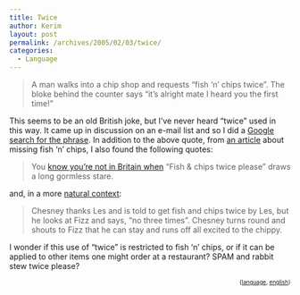 ```yaml
---
title: Twice
author: Kerim
layout: post
permalink: /archives/2005/02/03/twice/
categories:
  - Language
---
```

> A man walks into a chip shop and requests &#8220;fish &#8216;n&#8217; chips twice&#8221;. The bloke behind the counter says &#8220;it&#8217;s alright mate I heard you the first time!&#8221;

This seems to be an old British joke, but I&#8217;ve never heard &#8220;twice&#8221; used in this way. It came up in discussion on an e-mail list and so I did a <a href="http://www.google.com/search?hl=en&#038;lr=&#038;c2coff=1&#038;q=%22fish+*+chips+twice%22+joke&#038;btnG=Search" onclick="_gaq.push(['_trackEvent', 'outbound-article', 'http://www.google.com/search?hl=en&lr=&c2coff=1&q=%22fish+*+chips+twice%22+joke&btnG=Search', 'Google search for the phrase']);" >Google search for the phrase</a>. In addition to the above quote, from <a href="http://www.rivals.net/default.asp?sid=909&#038;p=2&#038;stid=8340826" onclick="_gaq.push(['_trackEvent', 'outbound-article', 'http://www.rivals.net/default.asp?sid=909&p=2&stid=8340826', 'an article']);" >an article</a> about missing fish &#8216;n&#8217; chips, I also found the following quotes:

> You <a href="http://www.geocities.com/TheTropics/2865/2000.htm" onclick="_gaq.push(['_trackEvent', 'outbound-article', 'http://www.geocities.com/TheTropics/2865/2000.htm', 'know you&#8217;re not in Britain when']);" >know you&#8217;re not in Britain when</a> &#8220;Fish & chips twice please&#8221; draws a long gormless stare.

and, in a more <a href="http://www.corrie.net/updates/episode/2004/0405.html" onclick="_gaq.push(['_trackEvent', 'outbound-article', 'http://www.corrie.net/updates/episode/2004/0405.html', 'natural context']);" >natural context</a>:

> Chesney thanks Les and is told to get fish and chips twice by Les, but he looks at Fizz and says, “no three times”. Chesney turns round and shouts to Fizz that he can stay and runs off all excited to the chippy.

I wonder if this use of &#8220;twice&#8221; is restricted to fish &#8216;n&#8217; chips, or if it can be applied to other items one might order at a restaurant? SPAM and rabbit stew twice please?

<div style="text-align:right;">
  <span style="font-size:x-small;">{<a href="http://technorati.com/tag/language" onclick="_gaq.push(['_trackEvent', 'outbound-article', 'http://technorati.com/tag/language', 'language']);"  rel="tag">language</a>, <a href="http://technorati.com/tag/english" onclick="_gaq.push(['_trackEvent', 'outbound-article', 'http://technorati.com/tag/english', 'english']);"  rel="tag">english</a>}</span>


